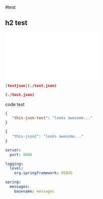#test
## h2 test

![testjson](./test.json)

```json
[testjson](./test.json)

```
```json
(./test.json)

```
code test
```json
{
   "this-json-test": "looks awesome..."
}
```
```javascript
{
   "this-json2": "looks awesome..."
}
```

``` yaml
server:
  port: 8088

logging:
  level:
    org.springframework: DEBUG

spring:
  messages:
    basename: messages
```
